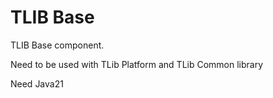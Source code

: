 # TLIB Base

TLIB Base component.

Need to be used with TLib Platform and TLib Common library

Need Java21